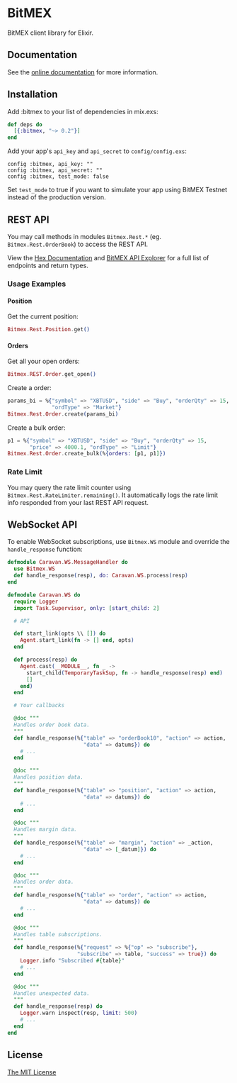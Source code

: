 # BitMEX
BitMEX client library for Elixir.

## Documentation
See the [online documentation](https://hexdocs.pm/bitmex/) for more information.

## Installation
Add :bitmex to your list of dependencies in mix.exs:

```elixir
def deps do
  [{:bitmex, "~> 0.2"}]
end
```

Add your app's `api_key` and `api_secret` to `config/config.exs`:
```
config :bitmex, api_key: ""
config :bitmex, api_secret: ""
config :bitmex, test_mode: false
```

Set `test_mode` to true if you want to simulate your app using BitMEX Testnet instead of the production version.

## REST API

You may call methods in modules `Bitmex.Rest.*` (eg. `Bitmex.Rest.OrderBook`) to access the REST API.

View the [Hex Documentation](https://hexdocs.pm/bitmex/) and [BitMEX API Explorer](https://www.bitmex.com/api/explorer/) for a full list of endpoints and return types.

### Usage Examples

#### Position
Get the current position:
```elixir
Bitmex.Rest.Position.get()
```

#### Orders
Get all your open orders:
```elixir
Bitmex.REST.Order.get_open()
```

Create a order:
```elixir
params_bi = %{"symbol" => "XBTUSD", "side" => "Buy", "orderQty" => 15,
              "ordType" => "Market"}
Bitmex.Rest.Order.create(params_bi)
```

Create a bulk order:
```elixir
p1 = %{"symbol" => "XBTUSD", "side" => "Buy", "orderQty" => 15,
       "price" => 4000.1, "ordType" => "Limit"}
Bitmex.Rest.Order.create_bulk(%{orders: [p1, p1]})
```

### Rate Limit
You may query the rate limit counter using `Bitmex.Rest.RateLimiter.remaining()`. It automatically logs the rate limit info responded from your last REST API request.

## WebSocket API

To enable WebSocket subscriptions, use `Bitmex.WS` module and override the `handle_response` function:

```elixir
defmodule Caravan.WS.MessageHandler do
  use Bitmex.WS
  def handle_response(resp), do: Caravan.WS.process(resp)
end

defmodule Caravan.WS do
  require Logger
  import Task.Supervisor, only: [start_child: 2]

  # API

  def start_link(opts \\ []) do
    Agent.start_link(fn -> [] end, opts)
  end

  def process(resp) do
    Agent.cast(__MODULE__, fn _ ->
      start_child(TemporaryTaskSup, fn -> handle_response(resp) end)
      []
    end)
  end

  # Your callbacks

  @doc """
  Handles order book data.
  """
  def handle_response(%{"table" => "orderBook10", "action" => action,
                        "data" => datums}) do
    # ...
  end

  @doc """
  Handles position data.
  """
  def handle_response(%{"table" => "position", "action" => action,
                        "data" => datums}) do
    # ...
  end

  @doc """
  Handles margin data.
  """
  def handle_response(%{"table" => "margin", "action" => _action,
                        "data" => [_datum]}) do
    # ...
  end

  @doc """
  Handles order data.
  """
  def handle_response(%{"table" => "order", "action" => action,
                        "data" => datums}) do
    # ...
  end

  @doc """
  Handles table subscriptions.
  """
  def handle_response(%{"request" => %{"op" => "subscribe"},
                      "subscribe" => table, "success" => true}) do
    Logger.info "Subscribed #{table}"
    # ...
  end

  @doc """
  Handles unexpected data.
  """
  def handle_response(resp) do
    Logger.warn inspect(resp, limit: 500)
    # ...
  end
end
```

## License

[The MIT License](https://github.com/nobrick/bitmex/blob/master/LICENSE)
